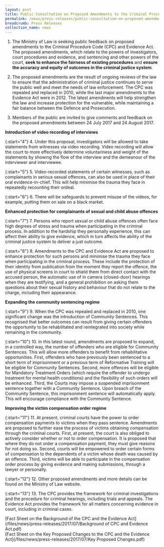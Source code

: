 ```yaml
---
layout: post
title: Public Consultation on Proposed Amendments to the Criminal Procedure Code and Evidence Act
permalink: /news/press-releases/public-consultation-on-proposed-amendments-to-the-criminal-proce
breadcrumb: Press Releases
collection_name: news
---
```



1. The Ministry of Law is seeking public feedback on proposed amendments to the Criminal Procedure Code (CPC) and Evidence Act. The proposed amendments, which relate to the powers of investigators, court procedures and evidence, and sentencing and other powers of the court, **seek to enhance the fairness of existing procedures** and **ensure the accuracy and equity of outcomes in the criminal justice system**.

 

2. The proposed amendments are the result of ongoing reviews of the law to ensure that the administration of criminal justice continues to serve the public well and meet the needs of law enforcement. The CPC was repealed and replaced in 2010, while the last major amendments to the Evidence Act were in 2012. The latest amendments will help strengthen the law and increase protection for the vulnerable, while maintaining a fair balance between the Defence and Prosecution.

 

3. Members of the public are invited to give comments and feedback on the proposed amendments between 24 July 2017 and 24 August 2017.

 

**Introduction of video recording of interviews**

 
{:start="4"}
4. Under this proposal, investigators will be allowed to take statements from witnesses via video recording. Video recording will allow the court to more effectively determine voluntariness and weight of the statements by showing the flow of the interview and the demeanour of the interviewer and interviewee.

 
{:start="5"}
5. Video-recorded statements of certain witnesses, such as complainants in serious sexual offences, can also be used in place of their oral evidence-in-chief. This will help minimise the trauma they face in repeatedly recounting their ordeal.

 
{:start="6"}
6. There will be safeguards to prevent misuse of the videos, for example, putting them on sale on a black market.

 

**Enhanced protection for complainants of sexual and child abuse offences**

 
{:start="7"}
7. Persons who report sexual or child abuse offences often face high degrees of stress and trauma when participating in the criminal process. In addition to the hardship they personally experience, this can affect their ability to give evidence, which in turn affects the ability of the criminal justice system to deliver a just outcome.

 
{:start="8"}
8. Amendments to the CPC and Evidence Act are proposed to enhance protection for such persons and minimise the trauma they face when participating in the criminal process. These include the protection of their identity from publication from the moment they report the offence, the use of physical screens in court to shield them from direct contact with the accused person, the automatic use of in camera (closed-door) hearings when they are testifying, and a general prohibition on asking them questions about their sexual history and behaviour that do not relate to the charge, including their appearance.

 

**Expanding the community sentencing regime**

 
{:start="9"}
9. When the CPC was repealed and replaced in 2010, one significant change was the introduction of Community Sentences. This recognised that better outcomes can result from giving certain offenders the opportunity to be rehabilitated and reintegrated into society while remaining in the community.

 
{:start="10"}
10. In this latest round, amendments are proposed to expand, in a controlled way, the number of offenders who are eligible for Community Sentences. This will allow more offenders to benefit from rehabilitative opportunities. First, offenders who have previously been sentenced to a short term of imprisonment or a previous term of Reformative Training will be eligible for Community Sentences. Second, more offences will be eligible for Mandatory Treatment Orders (which require the offender to undergo treatment for mental health conditions) and the flexibility of such orders will be enhanced. Third, the Courts may impose a suspended imprisonment sentence together with a Community Sentence. Upon breach of the Community Sentence, this imprisonment sentence will automatically apply. This will encourage compliance with the Community Sentence.

 

**Improving the victim compensation order regime**

 
{:start="11"}
11. At present, criminal courts have the power to order compensation payments to victims when they pass sentence. Amendments are proposed to further ease the process of victims obtaining compensation through the criminal courts. First, at present, the court is also obliged to actively consider whether or not to order compensation. It is proposed that where they do not order a compensation payment, they must give reasons for not doing so. Second, courts will be empowered to order certain forms of compensation to the dependents of a victim whose death was caused by an offence. Third, victims will be able to participate in the compensation order process by giving evidence and making submissions, through a lawyer or personally.

 
{:start="12"}
12. Other proposed amendments and more details can be found on the Ministry of Law website.

 
{:start="13"}
13. The CPC provides the framework for criminal investigations and the procedure for criminal hearings, including trials and appeals. The Evidence Act provides the framework for all matters concerning evidence in court, including in criminal cases.

[Fact Sheet on the Background of the CPC and the Evidence Act](/files/news/press-releases/2017/07/Background of CPC and Evidence Act.pdf)  
[Fact Sheet on the Key Proposed Changes to the CPC and the Evidence Act](/files/news/press-releases/2017/07/Key Proposed Changes.pdf)
